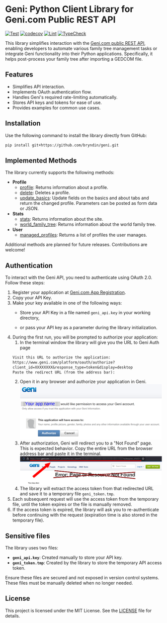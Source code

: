 # Geni: Python Client Library for Geni.com Public REST API

[![Test](https://github.com/bryndin/geni/actions/workflows/test.yaml/badge.svg)](https://github.com/bryndin/geni/actions/workflows/test.yaml)
[![codecov](https://codecov.io/gh/bryndin/geni/graph/badge.svg?token=3Z916ZHDMK)](https://codecov.io/gh/bryndin/geni)
[![Lint](https://github.com/bryndin/geni/actions/workflows/lint.yaml/badge.svg)](https://github.com/bryndin/geni/actions/workflows/lint.yaml)
[![TypeCheck](https://github.com/bryndin/geni/actions/workflows/typecheck.yaml/badge.svg)](https://github.com/bryndin/geni/actions/workflows/typecheck.yaml)

This library simplifies interaction with the [Geni.com public REST API](https://www.geni.com/platform/developer/index), enabling developers to automate various family tree management tasks or integrate Geni functionality into their Python applications. Specifically, it helps post-process your family tree after importing a GEDCOM file.


## Features
- Simplifies API interaction.
- Implements OAuth authentication flow.
- Handles Geni's required rate-limiting automatically.
- Stores API keys and tokens for ease of use.
- Provides examples for common use cases.

## Installation
Use the following command to install the library directly from GitHub:
```bash
pip install git+https://github.com/bryndin/geni.git
```

## Implemented Methods
The library currently supports the following methods:

* **Profile**
  - [profile](https://www.geni.com/platform/developer/help/api?path=profile): Returns information about a profile. 
  - [delete](https://www.geni.com/platform/developer/help/api?path=profile%2Fdelete): Deletes a profile.
  - [update_basics](https://www.geni.com/platform/developer/help/api?path=profile%2Fupdate-basics): Update fields on the basics and about tabs and return the changed profile. Parameters can be posted as form data or JSON.
* **Stats**
  - [stats](https://www.geni.com/platform/developer/help/api?path=stats): Returns information about the site.
  - [world_family_tree](https://www.geni.com/platform/developer/help/api?path=stats%2Fworld-family-tree): Returns information about the world family tree.
* **User**
  - [managed_profiles](https://www.geni.com/platform/developer/help/api?path=user%2Fmanaged-profiles): Returns a list of profiles the user manages.

Additional methods are planned for future releases. Contributions are welcome!

## Authentication
To interact with the Geni API, you need to authenticate using OAuth 2.0. Follow these steps:

1. Register your application at [Geni.com App Registration](https://www.geni.com/platform/developer/help/oauth_extensions).
2. Copy your API Key.
3. Make your key available in one of the following ways:
    - Store your API Key in a file named `geni_api.key` in your working directory,
      
    - or pass your API key as a parameter during the library initialization.
4. During the first run, you will be prompted to authorize your application:
   1. In the terminal window the library will give you the URL to Geni Auth page
    ```
    Visit this URL to authorize the application:
    https://www.geni.com/platform/oauth/authorize?client_id=XXXXXXXX&response_type=token&display=desktop
    Paste the redirect URL (from the address bar):
    ```
   2. Open it in any browser and authorize your application in Geni.
    ![Geni Auth Page Screenshot](./docs/_static/auth_ask.png)
   3. After authorization, Geni will redirect you to a "Not Found" page. This is expected behavior. Copy the entire URL from the browser address bar and paste it in the terminal.
    ![Geni Redirect URL Location Screenshot](./docs/_static/auth_redirect_url.png)
   4. The library will extract the access token from that redirected URL and save it to a temporary file `geni_token.tmp`.
5. Each subsequent request will use the access token from the temporary file, until the token expires or the file is manually removed.
6. If the access token is expired, the library will ask you to re-authenticate before continuing with the request (expiration time is also stored in the temporary file).

## Sensitive files
The library uses two files:

- **`geni_api.key`**: Created manually to store your API key.
- **`geni_token.tmp`**: Created by the library to store the temporary API access token.

Ensure these files are secured and not exposed in version control systems. These files must be manually deleted when no longer needed.

## License
This project is licensed under the MIT License. See the [LICENSE](./LICENSE) file for details.

